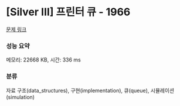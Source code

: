 # [Silver III] 프린터 큐 - 1966 

[문제 링크](https://www.acmicpc.net/problem/1966) 

### 성능 요약

메모리: 22668 KB, 시간: 336 ms

### 분류

자료 구조(data_structures), 구현(implementation), 큐(queue), 시뮬레이션(simulation)

